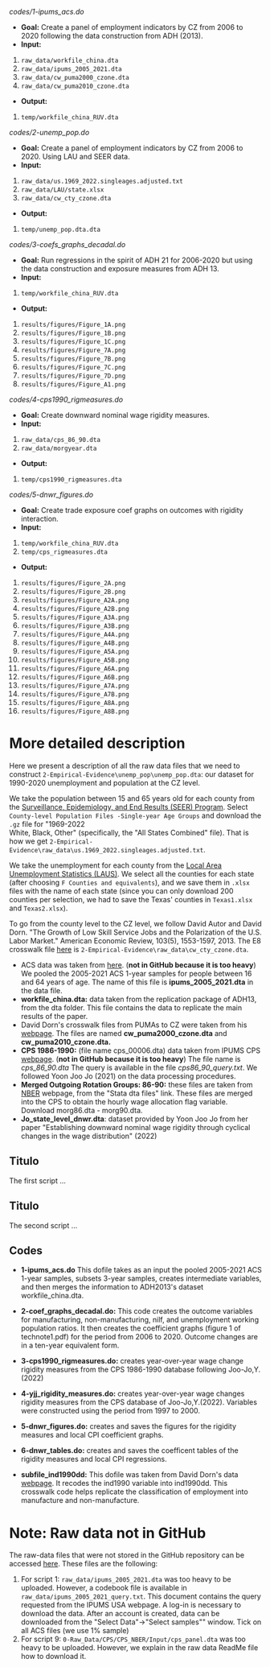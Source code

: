 *codes/1-ipums_acs.do*

 - **Goal:** 
Create a panel of employment indicators by CZ from 2006 to 2020 following the data construction from ADH (2013).
 - **Input:** 
1. `raw_data/workfile_china.dta`
2. `raw_data/ipums_2005_2021.dta`
3. `raw_data/cw_puma2000_czone.dta`
4. `raw_data/cw_puma2010_czone.dta`

 - **Output:**
1. `temp/workfile_china_RUV.dta`

*codes/2-unemp_pop.do*

 - **Goal:** 
Create a panel of employment indicators by CZ from 2006 to 2020. Using LAU and SEER data.
 - **Input:** 
1. `raw_data/us.1969_2022.singleages.adjusted.txt`
2. `raw_data/LAU/state.xlsx`
3. `raw_data/cw_cty_czone.dta`

 - **Output:**
1. `temp/unemp_pop.dta.dta`

*codes/3-coefs_graphs_decadal.do*

 - **Goal:** 
Run regressions in the spirit of ADH 21 for 2006-2020 but using the data construction and exposure measures from ADH 13.
 - **Input:** 
1. `temp/workfile_china_RUV.dta`

 - **Output:**
1. `results/figures/Figure_1A.png`
2. `results/figures/Figure_1B.png`
3. `results/figures/Figure_1C.png`
4. `results/figures/Figure_7A.png`
5. `results/figures/Figure_7B.png`
6. `results/figures/Figure_7C.png`
7. `results/figures/Figure_7D.png`
8. `results/figures/Figure_A1.png`

*codes/4-cps1990_rigmeasures.do*

 - **Goal:** 
Create downward nominal wage rigidity measures.
 - **Input:** 
1. `raw_data/cps_86_90.dta`
2. `raw_data/morgyear.dta`

 - **Output:**
1. `temp/cps1990_rigmeasures.dta`

*codes/5-dnwr_figures.do*

 - **Goal:** 
Create trade exposure coef graphs on outcomes with rigidity interaction.
 - **Input:** 
1. `temp/workfile_china_RUV.dta`
2. `temp/cps_rigmeasures.dta`

 - **Output:**
1. `results/figures/Figure_2A.png`
2. `results/figures/Figure_2B.png`
3. `results/figures/Figure_A2A.png`
4. `results/figures/Figure_A2B.png`
5. `results/figures/Figure_A3A.png`
6. `results/figures/Figure_A3B.png`
7. `results/figures/Figure_A4A.png`
8. `results/figures/Figure_A4B.png`
9. `results/figures/Figure_A5A.png`
10. `results/figures/Figure_A5B.png`
11. `results/figures/Figure_A6A.png`
12. `results/figures/Figure_A6B.png`
13. `results/figures/Figure_A7A.png`
14. `results/figures/Figure_A7B.png`
15. `results/figures/Figure_A8A.png`
16. `results/figures/Figure_A8B.png`

More detailed description
============================================================================================
Here we present a description of all the raw data files that we need to construct `2-Empirical-Evidence\unemp_pop\unemp_pop.dta`: our dataset for 1990-2020 unemployment and population at the CZ level.

We take the population between 15 and 65 years old for each county from the [Surveillance, Epidemiology, and End Results (SEER) Program](https://seer.cancer.gov/popdata/download.html#single).  Select `County-level Population Files -Single-year Age Groups` and download the `.gz` file for "1969-2022  
White, Black, Other" (specifically, the "All States Combined" file). That is how we get `2-Empirical-Evidence\raw_data\us.1969_2022.singleages.adjusted.txt`. 

We take the unemployment for each county
from the [Local Area Unemployment Statistics (LAUS)](https://data.bls.gov/PDQWeb/la). We select all the counties for each state (after choosing `F Counties and equivalents`), and we save them in `.xlsx` files with the name of each state (since you can only download 200 counties per selection, we had to save the Texas' counties in `Texas1.xlsx` and `Texas2.xlsx`).

To go from the county level to the CZ level, we follow David Autor and David Dorn. "The Growth of Low Skill Service Jobs and the Polarization of the U.S. Labor Market." American Economic Review, 103(5), 1553-1597, 2013. The E8 crosswalk file [here](https://www.ddorn.net/data.htm#Local%20Labor%20Market%20Geography) is `2-Empirical-Evidence\raw_data\cw_cty_czone.dta`.

-   ACS data was taken from [here](https://usa.ipums.org/usa). (**not in GitHub because it is too heavy**) We pooled the 2005-2021 ACS 1-year samples for people between 16 and 64 years of age. The name of this file is **ipums_2005_2021.dta** in the data file.
-   **workfile_china.dta:** data taken from the replication package of ADH13, from the dta folder. This file contains the data to replicate the main results of the paper.
-   David Dorn's crosswalk files from PUMAs to CZ were taken from his [webpage](https://www.ddorn.net/). The files are named **cw_puma2000_czone.dta** and **cw_puma2010_czone.dta.**
-   **CPS 1986-1990:** (file name cps_00006.dta) data taken from IPUMS CPS [webpage](https://cps.ipums.org/cps/).  (**not in GitHub because it is too heavy**) The file name is *cps_86_90.dta* The query is available in the file *cps86_90_query.txt*. We followed Yoon Joo Jo (2021) on the data processing procedures.
-   **Merged Outgoing Rotation Groups: 86-90:** these files are taken from [NBER](https://www.nber.org/research/data/current-population-survey-cps-merged-outgoing-rotation-group-earnings-data) webpage, from the "Stata dta files" link. These files are merged into the CPS to obtain the hourly wage allocation flag variable. Download morg86.dta - morg90.dta.
-   **Jo_state_level_dnwr.dta**: dataset provided by Yoon Joo Jo from her paper "Establishing downward nominal wage rigidity through cyclical changes in the wage distribution" (2022)

## Titulo
The first script ...

## Titulo
The second script ...
## Codes

-   **1-ipums_acs.do** This dofile takes as an input the pooled 2005-2021 ACS 1-year samples, subsets 3-year samples, creates intermediate variables, and then merges the information to ADH2013's dataset workfile_china.dta.

-   **2-coef_graphs_decadal.do:** This code creates the outcome variables for manufacturing, non-manufacturing, nilf, and unemployment working population ratios. It then creates the coefficient graphs (figure 1 of technote1.pdf) for the period from 2006 to 2020. Outcome changes are in a ten-year equivalent form.

-   **3-cps1990_rigmeasures.do:** creates year-over-year wage change rigidity measures from the CPS 1986-1990 database following Joo-Jo,Y.(2022)

-   **4-yjj_rigidity_measures.do:** creates year-over-year wage changes rigidity measures from the CPS database of Joo-Jo,Y.(2022). Variables were constructed using the period from 1997 to 2000.

-   **5-dnwr_figures.do:** creates and saves the figures for the rigidity measures and local CPI coefficient graphs.

-   **6-dnwr_tables.do:** creates and saves the coefficent tables of the rigidity measures and local CPI regressions. 

-   **subfile_ind1990dd:** This dofile was taken from David Dorn's data [webpage](https://www.ddorn.net/data.htm). It recodes the ind1990 variable into ind1990dd. This crosswalk code helps replicate the classification of employment into manufacture and non-manufacture.

Note: Raw data not in GitHub
============================================================================================

The raw-data files that were not stored in the GitHub repository can be accessed [here](https://drive.google.com/drive/folders/1wo3HIw_xe_nfOfvvxMD2j_NY4UKLhFYq?usp=sharing). These files are the following:

1) For script 1: `raw_data/ipums_2005_2021.dta` was too heavy to be uploaded. However, a codebook file is available in `raw_data/ipums_2005_2021_query.txt`. This document contains the query requested from the IPUMS USA webpage. A log-in is necessary to download the data. After an account is created, data can be downloaded from the "Select Data"->"Select samples"" window. Tick on all ACS files (we use 1% sample)
2) For script 9: `0-Raw_Data/CPS/CPS_NBER/Input/cps_panel.dta` was too heavy to be uploaded. However, we explain in the raw data ReadMe file how to download it.